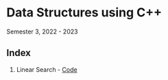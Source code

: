 # Data Structures using C++

Semester 3, 2022 - 2023

## Index

1. Linear Search - [Code](./linear_search.cpp)
